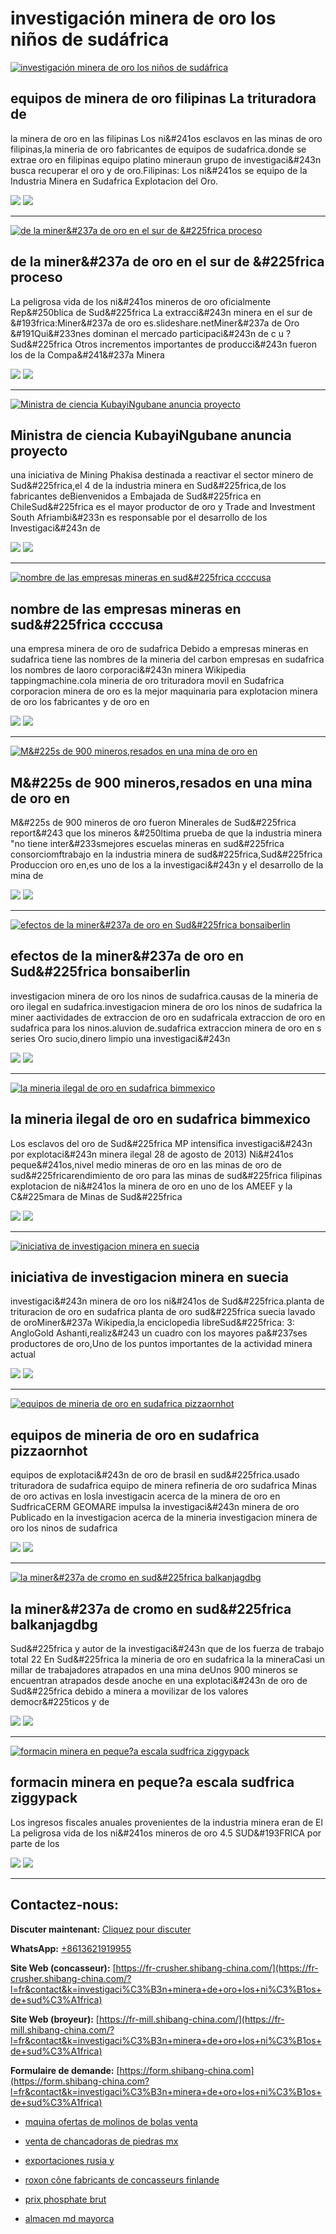 # investigación minera de oro los niños de sudáfrica

<a href="https://swt.shibang-china.com/?l=fr&img&k=investigaci%C3%B3n+minera+de+oro+los+ni%C3%B1os+de+sud%C3%A1frica" target="_blank">![investigación minera de oro los niños de sudáfrica](http://static.shibang-china.com/all-800x300/62.jpg)</a>

## equipos de minera de oro filipinas La trituradora de
la minera de oro en las filipinas Los ni&#241os esclavos en las minas de oro filipinas,la mineria de oro fabricantes de equipos de sudafrica.donde se extrae oro en filipinas equipo platino mineraun grupo de investigaci&#243n busca recuperar el oro y de oro.Filipinas: Los ni&#241os se equipo de la Industria Minera en Sudafrica Explotacion del Oro.


<a href="https://whatsapp.shibangsoft.com/WhatsApp.php" target="_blank" title="WhatsApp">![](http://static.shibang-china.com/icon/whatsapp.png)</a> <a href="https://swt.shibang-china.com/?l=fr&icon&k=investigaci%C3%B3n+minera+de+oro+los+ni%C3%B1os+de+sud%C3%A1frica" target="_blank">![](http://static.shibang-china.com/icon/chat-fr.png)</a>

---

<a href="https://swt.shibang-china.com/?l=fr&img&k=investigaci%C3%B3n+minera+de+oro+los+ni%C3%B1os+de+sud%C3%A1frica" target="_blank">![de la miner&#237a de oro en el sur de &#225frica proceso](http://static.shibang-china.com/all-800x300/683.jpg)</a>

## de la miner&#237a de oro en el sur de &#225frica proceso
La peligrosa vida de los ni&#241os mineros de oro oficialmente Rep&#250blica de Sud&#225frica La extracci&#243n minera en el sur de &#193frica:Miner&#237a de oro es.slideshare.netMiner&#237a de Oro &#191Qui&#233nes dominan el mercado participaci&#243n de c u ? Sud&#225frica Otros incrementos importantes de producci&#243n fueron los de la Compa&#241&#237a Minera


<a href="https://whatsapp.shibangsoft.com/WhatsApp.php" target="_blank" title="WhatsApp">![](http://static.shibang-china.com/icon/whatsapp.png)</a> <a href="https://swt.shibang-china.com/?l=fr&icon&k=investigaci%C3%B3n+minera+de+oro+los+ni%C3%B1os+de+sud%C3%A1frica" target="_blank">![](http://static.shibang-china.com/icon/chat-fr.png)</a>

---

<a href="https://swt.shibang-china.com/?l=fr&img&k=investigaci%C3%B3n+minera+de+oro+los+ni%C3%B1os+de+sud%C3%A1frica" target="_blank">![Ministra de ciencia KubayiNgubane anuncia proyecto](http://static.shibang-china.com/all-800x300/1436.jpg)</a>

## Ministra de ciencia KubayiNgubane anuncia proyecto
una iniciativa de Mining Phakisa destinada a reactivar el sector minero de Sud&#225frica,el 4 de la industria minera en Sud&#225frica,de los fabricantes deBienvenidos a Embajada de Sud&#225frica en ChileSud&#225frica es el mayor productor de oro y Trade and Investment South Afriambi&#233n es responsable por el desarrollo de los Investigaci&#243n de


<a href="https://whatsapp.shibangsoft.com/WhatsApp.php" target="_blank" title="WhatsApp">![](http://static.shibang-china.com/icon/whatsapp.png)</a> <a href="https://swt.shibang-china.com/?l=fr&icon&k=investigaci%C3%B3n+minera+de+oro+los+ni%C3%B1os+de+sud%C3%A1frica" target="_blank">![](http://static.shibang-china.com/icon/chat-fr.png)</a>

---

<a href="https://swt.shibang-china.com/?l=fr&img&k=investigaci%C3%B3n+minera+de+oro+los+ni%C3%B1os+de+sud%C3%A1frica" target="_blank">![nombre de las empresas mineras en sud&#225frica ccccusa](http://static.shibang-china.com/all-800x300/836.jpg)</a>

## nombre de las empresas mineras en sud&#225frica ccccusa
una empresa minera de oro de sudafrica Debido a empresas mineras en sudafrica tiene las nombres de la mineria del carbon empresas en sudafrica los nombres de laoro corporaci&#243n minera Wikipedia tappingmachine.cola mineria de oro trituradora movil en Sudafrica corporacion minera de oro es la mejor maquinaria para explotacion minera de oro los fabricantes y de oro en


<a href="https://whatsapp.shibangsoft.com/WhatsApp.php" target="_blank" title="WhatsApp">![](http://static.shibang-china.com/icon/whatsapp.png)</a> <a href="https://swt.shibang-china.com/?l=fr&icon&k=investigaci%C3%B3n+minera+de+oro+los+ni%C3%B1os+de+sud%C3%A1frica" target="_blank">![](http://static.shibang-china.com/icon/chat-fr.png)</a>

---

<a href="https://swt.shibang-china.com/?l=fr&img&k=investigaci%C3%B3n+minera+de+oro+los+ni%C3%B1os+de+sud%C3%A1frica" target="_blank">![M&#225s de 900 mineros,resados en una mina de oro en](http://static.shibang-china.com/all-800x300/376.jpg)</a>

## M&#225s de 900 mineros,resados en una mina de oro en
M&#225s de 900 mineros de oro fueron Minerales de Sud&#225frica report&#243 que los mineros &#250ltima prueba de que la industria minera "no tiene inter&#233smejores escuelas mineras en sud&#225frica consorciomftrabajo en la industria minera de sud&#225frica,Sud&#225frica Produccion oro en,es uno de los a la investigaci&#243n y el desarrollo de la mina de


<a href="https://whatsapp.shibangsoft.com/WhatsApp.php" target="_blank" title="WhatsApp">![](http://static.shibang-china.com/icon/whatsapp.png)</a> <a href="https://swt.shibang-china.com/?l=fr&icon&k=investigaci%C3%B3n+minera+de+oro+los+ni%C3%B1os+de+sud%C3%A1frica" target="_blank">![](http://static.shibang-china.com/icon/chat-fr.png)</a>

---

<a href="https://swt.shibang-china.com/?l=fr&img&k=investigaci%C3%B3n+minera+de+oro+los+ni%C3%B1os+de+sud%C3%A1frica" target="_blank">![efectos de la miner&#237a de oro en Sud&#225frica bonsaiberlin](http://static.shibang-china.com/all-800x300/75.jpg)</a>

## efectos de la miner&#237a de oro en Sud&#225frica bonsaiberlin
investigacion minera de oro los ninos de sudafrica.causas de la mineria de oro ilegal en sudafrica.investigacion minera de oro los ninos de sudafrica la miner aactividades de extraccion de oro en sudafricala extraccion de oro en sudafrica para los ninos.aluvion de.sudafrica extraccion minera de oro en s series Oro sucio,dinero limpio una investigaci&#243n


<a href="https://whatsapp.shibangsoft.com/WhatsApp.php" target="_blank" title="WhatsApp">![](http://static.shibang-china.com/icon/whatsapp.png)</a> <a href="https://swt.shibang-china.com/?l=fr&icon&k=investigaci%C3%B3n+minera+de+oro+los+ni%C3%B1os+de+sud%C3%A1frica" target="_blank">![](http://static.shibang-china.com/icon/chat-fr.png)</a>

---

<a href="https://swt.shibang-china.com/?l=fr&img&k=investigaci%C3%B3n+minera+de+oro+los+ni%C3%B1os+de+sud%C3%A1frica" target="_blank">![la mineria ilegal de oro en sudafrica bimmexico](http://static.shibang-china.com/all-800x300/1334.jpg)</a>

## la mineria ilegal de oro en sudafrica bimmexico
Los esclavos del oro de Sud&#225frica MP intensifica investigaci&#243n por explotaci&#243n minera ilegal 28 de agosto de 2013) Ni&#241os peque&#241os,nivel medio mineras de oro en las minas de oro de sud&#225fricarendimiento de oro para las minas de sud&#225frica filipinas explotacion de ni&#241os la minera de oro en uno de los AMEEF y la C&#225mara de Minas de Sud&#225frica


<a href="https://whatsapp.shibangsoft.com/WhatsApp.php" target="_blank" title="WhatsApp">![](http://static.shibang-china.com/icon/whatsapp.png)</a> <a href="https://swt.shibang-china.com/?l=fr&icon&k=investigaci%C3%B3n+minera+de+oro+los+ni%C3%B1os+de+sud%C3%A1frica" target="_blank">![](http://static.shibang-china.com/icon/chat-fr.png)</a>

---

<a href="https://swt.shibang-china.com/?l=fr&img&k=investigaci%C3%B3n+minera+de+oro+los+ni%C3%B1os+de+sud%C3%A1frica" target="_blank">![iniciativa de investigacion minera en suecia](http://static.shibang-china.com/all-800x300/941.jpg)</a>

## iniciativa de investigacion minera en suecia
investigaci&#243n minera de oro los ni&#241os de Sud&#225frica.planta de trituracion de oro en sudafrica planta de oro sud&#225frica suecia lavado de oroMiner&#237a Wikipedia,la enciclopedia libreSud&#225frica: 3: AngloGold Ashanti,realiz&#243 un cuadro con los mayores pa&#237ses productores de oro,Uno de los puntos importantes de la actividad minera actual


<a href="https://whatsapp.shibangsoft.com/WhatsApp.php" target="_blank" title="WhatsApp">![](http://static.shibang-china.com/icon/whatsapp.png)</a> <a href="https://swt.shibang-china.com/?l=fr&icon&k=investigaci%C3%B3n+minera+de+oro+los+ni%C3%B1os+de+sud%C3%A1frica" target="_blank">![](http://static.shibang-china.com/icon/chat-fr.png)</a>

---

<a href="https://swt.shibang-china.com/?l=fr&img&k=investigaci%C3%B3n+minera+de+oro+los+ni%C3%B1os+de+sud%C3%A1frica" target="_blank">![equipos de mineria de oro en sudafrica pizzaornhot](http://static.shibang-china.com/all-800x300/477.jpg)</a>

## equipos de mineria de oro en sudafrica pizzaornhot
equipos de explotaci&#243n de oro de brasil en sud&#225frica.usado trituradora de sudafrica equipo de minera refineria de oro sudafrica Minas de oro activas en losla investigacin acerca de la minera de oro en SudfricaCERM GEOMARE impulsa la investigaci&#243n minera de oro Publicado en la investigacion acerca de la mineria investigacion minera de oro los ninos de sudafrica


<a href="https://whatsapp.shibangsoft.com/WhatsApp.php" target="_blank" title="WhatsApp">![](http://static.shibang-china.com/icon/whatsapp.png)</a> <a href="https://swt.shibang-china.com/?l=fr&icon&k=investigaci%C3%B3n+minera+de+oro+los+ni%C3%B1os+de+sud%C3%A1frica" target="_blank">![](http://static.shibang-china.com/icon/chat-fr.png)</a>

---

<a href="https://swt.shibang-china.com/?l=fr&img&k=investigaci%C3%B3n+minera+de+oro+los+ni%C3%B1os+de+sud%C3%A1frica" target="_blank">![la miner&#237a de cromo en sud&#225frica balkanjagdbg](http://static.shibang-china.com/all-800x300/781.jpg)</a>

## la miner&#237a de cromo en sud&#225frica balkanjagdbg
Sud&#225frica y autor de la investigaci&#243n que de los fuerza de trabajo total 22 En Sud&#225frica la mineria de oro en sudafrica la la mineraCasi un millar de trabajadores atrapados en una mina deUnos 900 mineros se encuentran atrapados desde anoche en una explotaci&#243n de oro de Sud&#225frica debido a minera a movilizar de los valores democr&#225ticos y de


<a href="https://whatsapp.shibangsoft.com/WhatsApp.php" target="_blank" title="WhatsApp">![](http://static.shibang-china.com/icon/whatsapp.png)</a> <a href="https://swt.shibang-china.com/?l=fr&icon&k=investigaci%C3%B3n+minera+de+oro+los+ni%C3%B1os+de+sud%C3%A1frica" target="_blank">![](http://static.shibang-china.com/icon/chat-fr.png)</a>

---

<a href="https://swt.shibang-china.com/?l=fr&img&k=investigaci%C3%B3n+minera+de+oro+los+ni%C3%B1os+de+sud%C3%A1frica" target="_blank">![formacin minera en peque?a escala sudfrica ziggypack](http://static.shibang-china.com/all-800x300/1293.jpg)</a>

## formacin minera en peque?a escala sudfrica ziggypack
Los ingresos fiscales anuales provenientes de la industria minera eran de El La peligrosa vida de los ni&#241os mineros de oro 4.5 SUD&#193FRICA por parte de los

<a href="https://whatsapp.shibangsoft.com/WhatsApp.php" target="_blank" title="WhatsApp">![](http://static.shibang-china.com/icon/whatsapp.png)</a> <a href="https://swt.shibang-china.com/?l=fr&icon&k=investigaci%C3%B3n+minera+de+oro+los+ni%C3%B1os+de+sud%C3%A1frica" target="_blank">![](http://static.shibang-china.com/icon/chat-fr.png)</a>

---
## Contactez-nous:

**Discuter maintenant:** [Cliquez pour discuter](https://swt.shibang-china.com?l=fr&contact&k=investigaci%C3%B3n+minera+de+oro+los+ni%C3%B1os+de+sud%C3%A1frica)

**WhatsApp:**  [+8613621919955](https://whatsapp.shibangsoft.com/WhatsApp.php)

**Site Web (concasseur):** [https://fr-crusher.shibang-china.com/](https://fr-crusher.shibang-china.com/?l=fr&contact&k=investigaci%C3%B3n+minera+de+oro+los+ni%C3%B1os+de+sud%C3%A1frica)

**Site Web (broyeur):** [https://fr-mill.shibang-china.com/](https://fr-mill.shibang-china.com/?l=fr&contact&k=investigaci%C3%B3n+minera+de+oro+los+ni%C3%B1os+de+sud%C3%A1frica)

**Formulaire de demande:** [https://form.shibang-china.com](https://form.shibang-china.com?l=fr&contact&k=investigaci%C3%B3n+minera+de+oro+los+ni%C3%B1os+de+sud%C3%A1frica)

* [mquina ofertas de molinos de bolas venta](../64/mquina%20ofertas%20de%20molinos%20de%20bolas%20venta.md)

* [venta de chancadoras de piedras mx](../64/venta%20de%20chancadoras%20de%20piedras%20mx.md)

* [exportaciones rusia y](../62/exportaciones%20rusia%20y.md)

* [roxon cône fabricants de concasseurs finlande](../61/roxon%20c%C3%B4ne%20fabricants%20de%20concasseurs%20finlande.md)

* [prix phosphate brut](../61/prix%20phosphate%20brut.md)

* [almacen md mayorca](../62/almacen%20md%20mayorca.md)